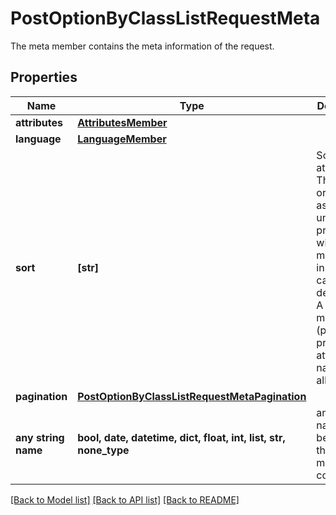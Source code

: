 # PostOptionByClassListRequestMeta

The meta member contains the meta information of the request.

## Properties
Name | Type | Description | Notes
------------ | ------------- | ------------- | -------------
**attributes** | [**AttributesMember**](AttributesMember.md) |  | [optional] 
**language** | [**LanguageMember**](LanguageMember.md) |  | [optional] 
**sort** | **[str]** | Sortable attributes. The sort order is ascending unless it is prefixed with a minus sign, in which case it is descending. A list of at most 10 (possibly prefixed) attribute name(s) is allowed. | Value | | --- | | instrument.normalizedSymbol | | -instrument.normalizedSymbol | | instrument.name | | -instrument.name | | instrument.exercise.right | | -instrument.exercise.right | | instrument.exercise.style | | -instrument.exercise.style | | instrument.strikePrice.level | | -instrument.strikePrice.level | | instrument.lifeCycle.maturity.date | | -instrument.lifeCycle.maturity.date | | instrument.lifeCycle.maturity.interval | | -instrument.lifeCycle.maturity.interval | | instrument.lifeCycle.expiration.month | | -instrument.lifeCycle.expiration.month | | instrument.lifeCycle.expiration.year | | -instrument.lifeCycle.expiration.year | | instrument.contractSize | | -instrument.contractSize | | openInterest | | -openInterest | | keyFigures.moneyness | | -keyFigures.moneyness | | keyFigures.impliedVolatility | | -keyFigures.impliedVolatility | | keyFigures.omega | | -keyFigures.omega | | keyFigures.leverage | | -keyFigures.leverage | | keyFigures.delta | | -keyFigures.delta | | keyFigures.thetaOneWeek | | -keyFigures.thetaOneWeek | | keyFigures.vega | | -keyFigures.vega | | keyFigures.gamma | | -keyFigures.gamma | | keyFigures.rho | | -keyFigures.rho |   | [optional]  if omitted the server will use the default value of ["inSortEnumument.normalizedSymbol"]
**pagination** | [**PostOptionByClassListRequestMetaPagination**](PostOptionByClassListRequestMetaPagination.md) |  | [optional] 
**any string name** | **bool, date, datetime, dict, float, int, list, str, none_type** | any string name can be used but the value must be the correct type | [optional]

[[Back to Model list]](../README.md#documentation-for-models) [[Back to API list]](../README.md#documentation-for-api-endpoints) [[Back to README]](../README.md)


